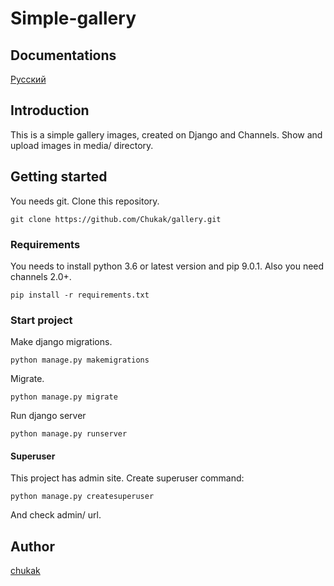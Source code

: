# Simple-gallery

## Documentations
[Русский](https://github.com/Chukak/gallery/blob/master/gallery/README_RU.md)

## Introduction
This is a simple gallery images, created on Django and Channels.
Show and upload images in media/ directory.

## Getting started
You needs git. Clone this repository.

```
git clone https://github.com/Chukak/gallery.git
```

### Requirements
You needs to install python 3.6 or latest version and pip 9.0.1.
Also you need channels 2.0+.

```
pip install -r requirements.txt
```

### Start project
Make django migrations.

``` python manage.py makemigrations ```

Migrate.

``` python manage.py migrate ```

Run django server

``` python manage.py runserver ```

#### Superuser
This project has admin site. Create superuser command:

``` python manage.py createsuperuser ```

And check admin/ url.

## Author
[chukak](https://github.com/Chukak)
